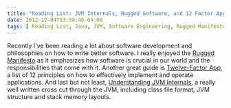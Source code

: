 ```yaml
---
title: "Reading List: JVM Internals, Rugged Software, and 12 Factor Apps"
date: 2012-12-04T13:59:40-04:00
tags: [ Reading List, Java, JVM, Software Engineering, Rugged Manifesto ]
---
```


Recently I've been reading a lot about software development and philosophies on how to write better software. I really enjoyed the [Rugged Manifesto](https://www.ruggedsoftware.org/) as it emphasizes how software is crucial in our world and the responsibilities that come with it.
Another great guide is [Twelve-Factor App](http://www.12factor.net/), a list of 12 principles on how to effectively implement and operate applications.
And last but not least, [Understanding JVM Internals](http://www.cubrid.org/blog/dev-platform/understanding-jvm-internals), a really well written cross cut through the JVM, including class file format, JVM structure and stack memory layouts.
